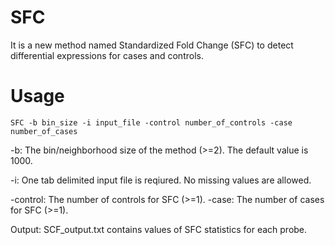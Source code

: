 # SFC
It is a new method named Standardized Fold Change (SFC) to detect differential expressions for cases and controls.

# Usage
```
SFC -b bin_size -i input_file -control number_of_controls -case number_of_cases
```
-b: The bin/neighborhood size of the method (>=2). The default value is 1000.

-i: One tab delimited input file is reqiured. No missing values are allowed.

-control: The number of controls for SFC (>=1). 
-case: The number of cases for SFC (>=1).

Output: SCF_output.txt contains values of SFC statistics for each probe.

